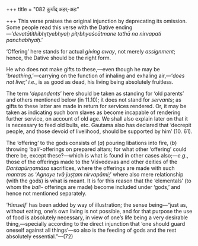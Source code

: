 +++
title = "082 कुर्याद् अहर्-अहः"

+++
This verse praises the original injunction by deprecating its omission.
Some people read this verse with the Dative
ending—‘*devatātithibhṛtyebhyaḥ pitṛbhyaścātmane tathā na nirvapati
panchabhyaḥ*.’

‘Offering’ here stands for actual *giving away*, not merely
*assignment*; hence, the Dative should be the right form.

He who does not make gifts to these,—even though he may be
‘*breathing*,’—carrying on the function of inhaling and exhaling
air,—‘*does not live*;’ *i.e*., is as good as dead, his living being
absolutely fruitless.

The term ‘*dependents*’ here should be taken as standing for ‘old
parents’ and others mentioned below (in 11.10); it does not stand for
*servants*; as gifts to these latter are made in return for services
rendered. Or, it may be taken as indicating such born slaves as become
incapable of rendering further service, on account of old age. We shall
also explain later on that it is necessary to feed old bulls, etc.
Gautama also has declared that ‘decrepit people, and those devoid of
livelihood, should be supported by him’ (10. 61).

The ‘offering’ to the gods consists of (*a*) pouring libations into
fire, (*b*) throwing ‘bali’-offerings on prepared altars; for what other
‘offering’ could there be, except these?—which is what is found in other
cases also;—*e.g*., those of the offerings made to the Viśvedevas and
other deities of the *Darśapūrṇamāsa* sacrifices, where the offerings
are made with such *mantras* as ‘*Agnaye tvā juṣṭam nirvapāmi*;’ where
also mere relationship (with the gods) is what is meant. It is for this
reason that the ‘elementals’ (to whom the *bali-* offerings are made)
become included under ‘gods,’ and hence not mentioned separately.

‘*Himself*’ has been added by way of illustration; the sense being—“just
as, without eating, one’s own living is not possible, and for that
purpose the use of food is absolutely necessary, in view of one’s life
being a very desirable thing,—specially according to the direct
injunction that ‘one should guard oneself against all things’—so also is
the feeding of gods and the rest absolutely essential.”—(72)


